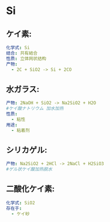 # Si

## ケイ素:

```yaml
化学式: Si
结合: 共有結合
性质: 立体网状结构
产物:
  - 2C + SiO2 -> Si + 2CO

```

## 水ガラス:

```yaml
产物: 2NaOH + SiO2 -> Na2SiO2 + H2O
#ケイ酸ナトリウム 加水加热
性质:
  - 粘性
用途:
  - 粘着剂

```

## シリカゲル:

```yaml
产物: Na2SiO2 + 2HCl -> 2NaCl + H2SiO3
#ゲル状ケイ酸加热脱水

```

## 二酸化ケイ素:

```yaml
化学式: SiO2
存在于:
  - ケイ砂
```